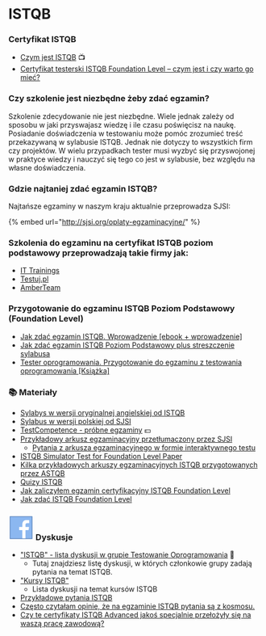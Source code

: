 # ISTQB

### **Certyfikat ISTQB**

* [Czym jest ISTQB](https://www.youtube.com/watch?v=HrK1zhqyW4k) 📺
* [Certyfikat testerski ISTQB Foundation Level – czym jest i czy warto go mieć?](http://jakzostactesterem.pl/certyfikat-testerski-istqb-foundation-czym-warto-go-miec/)&#x20;

### **Czy szkolenie jest niezbędne żeby zdać egzamin?**

Szkolenie zdecydowanie nie jest niezbędne. Wiele jednak zależy od sposobu w jaki przyswajasz wiedzę i ile czasu poświęcisz na naukę. Posiadanie doświadczenia w testowaniu może pomóc zrozumieć treść przekazywaną w sylabusie ISTQB. Jednak nie dotyczy to wszystkich firm czy projektów. W wielu przypadkach tester musi wyzbyć się przyswojonej w praktyce wiedzy i nauczyć się tego co jest w sylabusie, bez względu na własne doświadczenia.

### **Gdzie najtaniej zdać egzamin ISTQB?**

Najtańsze egzaminy w naszym kraju aktualnie przeprowadza SJSI:

{% embed url="http://sjsi.org/oplaty-egzaminacyjne/" %}

### **Szkolenia do egzaminu na certyfikat ISTQB poziom podstawowy przeprowadzają takie firmy jak:**

* [IT Trainings](http://ittraining.pl/szkolenia/zapewnic\_jakosc/istqb\_poziom\_podstawowy)
* [Testuj.pl](https://testuj.pl/lista-szkolen?name=istqb)
* [AmberTeam](http://www.amberteam.pl/pl/szkolenia/istqb-certyfikowany-tester---poziom-podstawowy/1)

### **Przygotowanie do egzaminu ISTQB Poziom Podstawowy (Foundation Level)**

* [Jak zdać egzamin ISTQB. Wprowadzenie \[ebook + wprowadzenie\]](http://testerzy.pl/baza-wiedzy/jak-zdac-egzamin-istqb-podpowiedzi)&#x20;
* [Jak zdać egzamin ISTQB Poziom Podstawowy plus streszczenie sylabusa](http://testerzy.pl/baza-wiedzy/e-book-jak-zdac-egzamin-istqb-poziom-podstawowy-plus-streszczenie-sylabusa)
* [Tester oprogramowania. Przygotowanie do egzaminu z testowania oprogramowania \[Książka\]](https://buybox.click/4917/buybox.html?oid=4662933)

### 📚 Materiały

* [Sylabys w wersji oryginalnej angielskiej od ISTQB](https://www.istqb.org/downloads/category/2-foundation-level-documents.html)
* [Sylabus w wersji polskiej od SJSI](https://sjsi.org/ist-qb/do-pobrania/)
* [TestCompetence - próbne egzaminy](http://testcompetence.com/) 💵
* [Przykładowy arkusz egzaminacyjny przetłumaczony przez SJSI](http://sjsi.org/ist-qb/do-pobrania/)
  * [Pytania z arkusza egzaminacyjnego w formie interaktywnego testu](https://laborqa.pl/istqb-test-online/)
* [ISTQB Simulator Test for Foundation Level Paper](http://toolsqa.com/istqb/istqb-simulator-test-foundation-level-paper-1/)
* [Kilka przykładowych arkuszy egzaminacyjnych ISTQB przygotowanych przez ASTQB](https://www.astqb.org/get-certified/istqb-syllabi-the-istqb-software-tester-certification-body-of-knowledge/)
* [Quizy ISTQB](http://getistqb.com/)&#x20;
* [Jak zaliczyłem egzamin certyfikacyjny ISTQB Foundation Level](http://strefakodera.pl/blog/jak-zaliczylem-egzamin-certyfikacyjny-istqb-foundation-level)
* [Jak zdać ISTQB ](http://testcase.pl/news/jak-zdac-egzamin-istqb/)[Foundation Level](https://www.istqb.org/downloads/syllabi/foundation-level-syllabus.html)

### &#x20;<img src="../.gitbook/assets/icons8-facebook-50 (10) (1) (1) (1) (1) (9).png" alt="" data-size="line"> Dyskusje

* ["ISTQB" - lista dyskusji w grupie Testowanie Oprogramowania](https://www.facebook.com/groups/141683635854223/post\_tags/?post\_tag\_id=1765191683503402\&ref=story\_subtitle) 🏤
  * Tutaj znajdziesz listę dyskusji, w których członkowie grupy zadają pytania na temat ISTQB.
* ["Kursy ISTQB"](https://www.facebook.com/groups/TestowanieOprogramowania/search/?query=kurs%20istqb\&epa=FILTERS\&filters=eyJycF9jaHJvbm9fc29ydCI6IntcIm5hbWVcIjpcImNocm9ub3NvcnRcIixcImFyZ3NcIjpcIlwifSJ9)
  * Lista dyskusji na temat kursów ISTQB
* [Przykładowe pytania ISTQB](https://www.facebook.com/groups/TestowanieOprogramowania/permalink/1241196819236227/)
* [Często czytałam opinie, że na egzaminie ISTQB pytania są z kosmosu.](https://www.facebook.com/groups/TestowanieOprogramowania/permalink/1241196819236227/)
* [Czy te certyfikaty ISTQB Advanced jakoś specjalnie przełożyły się na waszą pracę zawodową?](https://www.facebook.com/groups/TestowanieOprogramowania/permalink/1108713379151239/)

